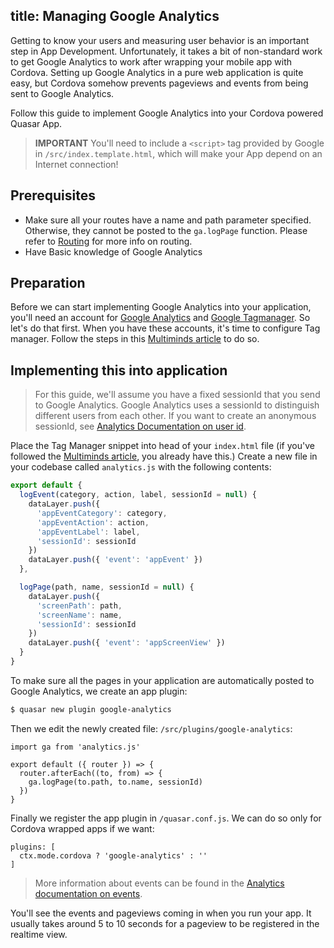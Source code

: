 title: Managing Google Analytics
---
Getting to know your users and measuring user behavior is an important step in App Development. Unfortunately, it takes a bit of non-standard work to get Google Analytics to work after wrapping your mobile app with Cordova. Setting up Google Analytics in a pure web application is quite easy, but Cordova somehow prevents pageviews and events from being sent to Google Analytics.

Follow this guide to implement Google Analytics into your Cordova powered Quasar App.

> **IMPORTANT**
> You'll need to include a `<script>` tag provided by Google in `/src/index.template.html`, which will make your App depend on an Internet connection!

## Prerequisites
* Make sure all your routes have a name and path parameter specified. Otherwise, they cannot be posted to the `ga.logPage` function. Please refer to [Routing](/guide/app-routing.html) for more info on routing.
* Have Basic knowledge of Google Analytics

## Preparation
Before we can start implementing Google Analytics into your application, you'll need an account for [Google Analytics](https://analytics.google.com) and [Google Tagmanager](https://tagmanager.google.com/). So let's do that first. When you have these accounts, it's time to configure Tag manager. Follow the steps in this [Multiminds article](https://www.multiminds.eu/blog/2016/12/06/google-analytics-and-tag-manager-with-ionic-and-cordova-apps/) to do so.

## Implementing this into application
> For this guide, we'll assume you have a fixed sessionId that you send to Google Analytics. Google Analytics uses a sessionId to distinguish different users from each other. If you want to create an anonymous sessionId, see [Analytics Documentation on user id](https://developers.google.com/analytics/devguides/collection/analyticsjs/cookies-user-id).

Place the Tag Manager snippet into head of your `index.html` file (if you've followed the [Multiminds article](http://www.multiminds.eu/2016/12/06/google-analytics-tag-manager-ionic-cordova/), you already have this.) Create a new file in your codebase called `analytics.js` with the following contents:

```javascript
export default {
  logEvent(category, action, label, sessionId = null) {
    dataLayer.push({
      'appEventCategory': category,
      'appEventAction': action,
      'appEventLabel': label,
      'sessionId': sessionId
    })
    dataLayer.push({ 'event': 'appEvent' })
  },

  logPage(path, name, sessionId = null) {
    dataLayer.push({
      'screenPath': path,
      'screenName': name,
      'sessionId': sessionId
    })
    dataLayer.push({ 'event': 'appScreenView' })
  }
}
```
To make sure all the pages in your application are automatically posted to Google Analytics, we create an app plugin:
```bash
$ quasar new plugin google-analytics
```
Then we edit the newly created file: `/src/plugins/google-analytics`:
```
import ga from 'analytics.js'

export default ({ router }) => {
  router.afterEach((to, from) => {
    ga.logPage(to.path, to.name, sessionId)
  })
}
```
Finally we register the app plugin in `/quasar.conf.js`. We can do so only for Cordova wrapped apps if we want:
```
plugins: [
  ctx.mode.cordova ? 'google-analytics' : ''
]
```

> More information about events can be found in the [Analytics documentation on events](https://developers.google.com/analytics/devguides/collection/analyticsjs/events).

You'll see the events and pageviews coming in when you run your app. It usually takes around 5 to 10 seconds for a pageview to be registered in the realtime view.
